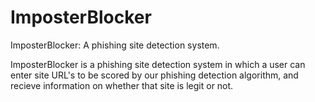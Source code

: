 # ImposterBlocker
ImposterBlocker: A phishing site detection system.


ImposterBlocker is a phishing site detection system in which a user can enter site URL's to be scored by our phishing detection algorithm, and recieve information on whether that site is legit or not.
